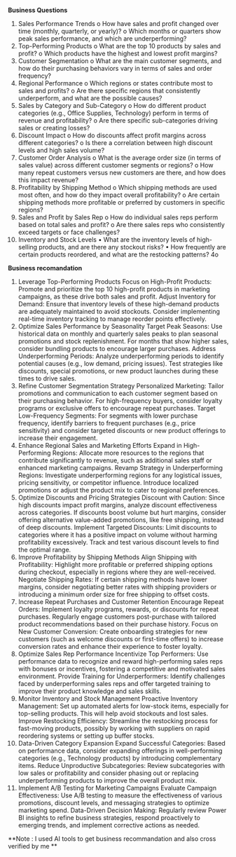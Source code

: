 
**Business Questions**

1.	Sales Performance Trends
o	How have sales and profit changed over time (monthly, quarterly, or yearly)?
o	Which months or quarters show peak sales performance, and which are underperforming?
2.	Top-Performing Products
o	What are the top 10 products by sales and profit?
o	Which products have the highest and lowest profit margins?
3.	Customer Segmentation
o	What are the main customer segments, and how do their purchasing behaviors vary in terms of sales and order frequency?
4.	Regional Performance
o	Which regions or states contribute most to sales and profits?
o	Are there specific regions that consistently underperform, and what are the possible causes?
5.	Sales by Category and Sub-Category
o	How do different product categories (e.g., Office Supplies, Technology) perform in terms of revenue and profitability?
o	Are there specific sub-categories driving sales or creating losses?
6.	Discount Impact
o	How do discounts affect profit margins across different categories?
o	Is there a correlation between high discount levels and high sales volume?
7.	Customer Order Analysis
o	What is the average order size (in terms of sales value) across different customer segments or regions?
o	How many repeat customers versus new customers are there, and how does this impact revenue?
8.	Profitability by Shipping Method
o	Which shipping methods are used most often, and how do they impact overall profitability?
o	Are certain shipping methods more profitable or preferred by customers in specific regions?
9.	Sales and Profit by Sales Rep
o	How do individual sales reps perform based on total sales and profit?
o	Are there sales reps who consistently exceed targets or face challenges?
10.	Inventory and Stock Levels
•	What are the inventory levels of high-selling products, and are there any stockout risks?
•	How frequently are certain products reordered, and what are the restocking patterns?
4o



**Business recomandation**

1. Leverage Top-Performing Products
Focus on High-Profit Products: Promote and prioritize the top 10 high-profit products in marketing campaigns, as these drive both sales and profit.
Adjust Inventory for Demand: Ensure that inventory levels of these high-demand products are adequately maintained to avoid stockouts. Consider implementing real-time inventory tracking to manage reorder points effectively.
2. Optimize Sales Performance by Seasonality
Target Peak Seasons: Use historical data on monthly and quarterly sales peaks to plan seasonal promotions and stock replenishment. For months that show higher sales, consider bundling products to encourage larger purchases.
Address Underperforming Periods: Analyze underperforming periods to identify potential causes (e.g., low demand, pricing issues). Test strategies like discounts, special promotions, or new product launches during these times to drive sales.
3. Refine Customer Segmentation Strategy
Personalized Marketing: Tailor promotions and communication to each customer segment based on their purchasing behavior. For high-frequency buyers, consider loyalty programs or exclusive offers to encourage repeat purchases.
Target Low-Frequency Segments: For segments with lower purchase frequency, identify barriers to frequent purchases (e.g., price sensitivity) and consider targeted discounts or new product offerings to increase their engagement.
4. Enhance Regional Sales and Marketing Efforts
Expand in High-Performing Regions: Allocate more resources to the regions that contribute significantly to revenue, such as additional sales staff or enhanced marketing campaigns.
Revamp Strategy in Underperforming Regions: Investigate underperforming regions for any logistical issues, pricing sensitivity, or competitor influence. Introduce localized promotions or adjust the product mix to cater to regional preferences.
5. Optimize Discounts and Pricing Strategies
Discount with Caution: Since high discounts impact profit margins, analyze discount effectiveness across categories. If discounts boost volume but hurt margins, consider offering alternative value-added promotions, like free shipping, instead of deep discounts.
Implement Targeted Discounts: Limit discounts to categories where it has a positive impact on volume without harming profitability excessively. Track and test various discount levels to find the optimal range.
6. Improve Profitability by Shipping Methods
Align Shipping with Profitability: Highlight more profitable or preferred shipping options during checkout, especially in regions where they are well-received.
Negotiate Shipping Rates: If certain shipping methods have lower margins, consider negotiating better rates with shipping providers or introducing a minimum order size for free shipping to offset costs.
7. Increase Repeat Purchases and Customer Retention
Encourage Repeat Orders: Implement loyalty programs, rewards, or discounts for repeat purchases. Regularly engage customers post-purchase with tailored product recommendations based on their purchase history.
Focus on New Customer Conversion: Create onboarding strategies for new customers (such as welcome discounts or first-time offers) to increase conversion rates and enhance their experience to foster loyalty.
8. Optimize Sales Rep Performance
Incentivize Top Performers: Use performance data to recognize and reward high-performing sales reps with bonuses or incentives, fostering a competitive and motivated sales environment.
Provide Training for Underperformers: Identify challenges faced by underperforming sales reps and offer targeted training to improve their product knowledge and sales skills.
9. Monitor Inventory and Stock Management
Proactive Inventory Management: Set up automated alerts for low-stock items, especially for top-selling products. This will help avoid stockouts and lost sales.
Improve Restocking Efficiency: Streamline the restocking process for fast-moving products, possibly by working with suppliers on rapid reordering systems or setting up buffer stocks.
10. Data-Driven Category Expansion
Expand Successful Categories: Based on performance data, consider expanding offerings in well-performing categories (e.g., Technology products) by introducing complementary items.
Reduce Unproductive Subcategories: Review subcategories with low sales or profitability and consider phasing out or replacing underperforming products to improve the overall product mix.
11. Implement A/B Testing for Marketing Campaigns
Evaluate Campaign Effectiveness: Use A/B testing to measure the effectiveness of various promotions, discount levels, and messaging strategies to optimize marketing spend.
Data-Driven Decision Making: Regularly review Power BI insights to refine business strategies, respond proactively to emerging trends, and implement corrective actions as needed.



**Note : I used AI tools to get business recommandation and also cross verified by me **
